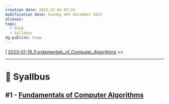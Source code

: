 ```yaml
---
creation date: 2022-12-04 07:24
modification date: Sunday 4th December 2022
aliases: 
tags:
  - FoCA
  - Syllabus
dg-publish: true
---
```


| [2023-01-19_Fundamentals_of_Computer_Algorithms](Sem_4/Fundamentals%20of%20Computer%20Algorithms/Notes/Module_1/Fundamentals%20of%20Computer%20Algorithms.md) >>

---
# 📕 Syallbus

##  #1 - [Fundamentals of Computer Algorithms](Sem_4/Fundamentals%20of%20Computer%20Algorithms/Notes/Module_1/Fundamentals%20of%20Computer%20Algorithms.md)
